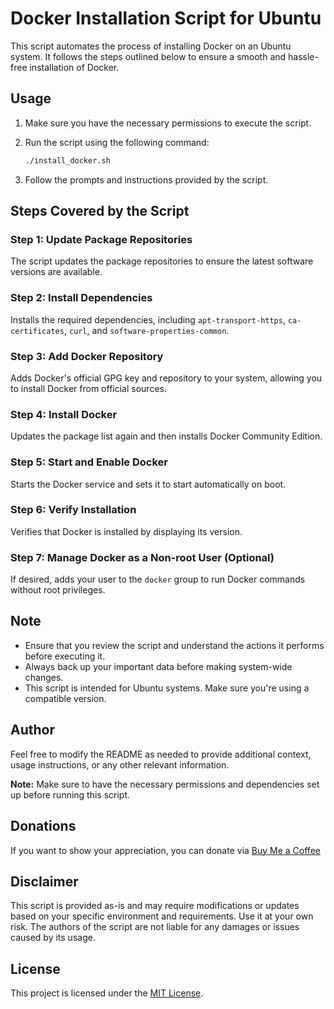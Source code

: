 # Docker Installation Script for Ubuntu

This script automates the process of installing Docker on an Ubuntu system. It follows the steps outlined below to ensure a smooth and hassle-free installation of Docker.

## Usage

1. Make sure you have the necessary permissions to execute the script.
2. Run the script using the following command:

    ```bash
    ./install_docker.sh
    ```

3. Follow the prompts and instructions provided by the script.

## Steps Covered by the Script

### Step 1: Update Package Repositories

The script updates the package repositories to ensure the latest software versions are available.

### Step 2: Install Dependencies

Installs the required dependencies, including `apt-transport-https`, `ca-certificates`, `curl`, and `software-properties-common`.

### Step 3: Add Docker Repository

Adds Docker's official GPG key and repository to your system, allowing you to install Docker from official sources.

### Step 4: Install Docker

Updates the package list again and then installs Docker Community Edition.

### Step 5: Start and Enable Docker

Starts the Docker service and sets it to start automatically on boot.

### Step 6: Verify Installation

Verifies that Docker is installed by displaying its version.

### Step 7: Manage Docker as a Non-root User (Optional)

If desired, adds your user to the `docker` group to run Docker commands without root privileges.

## Note

- Ensure that you review the script and understand the actions it performs before executing it.
- Always back up your important data before making system-wide changes.
- This script is intended for Ubuntu systems. Make sure you're using a compatible version.

## Author

Feel free to modify the README as needed to provide additional context, usage instructions, or any other relevant information.

**Note:** Make sure to have the necessary permissions and dependencies set up before running this script.

## Donations

If you want to show your appreciation, you can donate via [Buy Me a Coffee](https://www.buymeacoffee.com/lalatendu.swain)

## Disclaimer

This script is provided as-is and may require modifications or updates based on your specific environment and requirements. Use it at your own risk. The authors of the script are not liable for any damages or issues caused by its usage.


## License

This project is licensed under the [MIT License](LICENSE).
